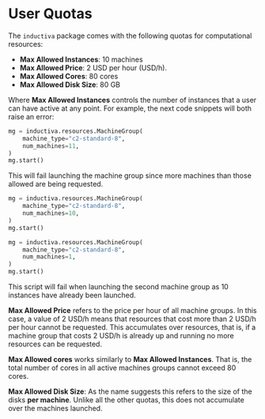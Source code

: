 # User Quotas

The `inductiva` package comes with the following quotas for
computational resources:

+ **Max Allowed Instances**: 10 machines
+ **Max Allowed Price**: 2 USD per hour (USD/h).
+ **Max Allowed Cores**: 80 cores
+ **Max Allowed Disk Size**: 80 GB

Where **Max Allowed Instances** controls the number of instances that
a user can have active at any point. For example, the next code
snippets will both raise an error:

```python
mg = inductiva.resources.MachineGroup(
    machine_type="c2-standard-8",
    num_machines=11,
)
mg.start()
```

This will fail launching the machine group since more machines than
those allowed are being requested.

```python
mg = inductiva.resources.MachineGroup(
    machine_type="c2-standard-8",
    num_machines=10,
)
mg.start()

mg = inductiva.resources.MachineGroup(
    machine_type="c2-standard-8",
    num_machines=1,
)
mg.start()
```

This script will fail when launching the second machine group as 10
instances have already been launched.

**Max Allowed Price** refers to the price per hour of all machine
  groups. In this case, a value of 2 USD/h means that resources that
  cost more than 2 USD/h per hour cannot be requested. This
  accumulates over resources, that is, if a machine group that costs 2
  USD/h is already up and running no more resources can be requested.

**Max Allowed cores** works similarly to **Max Allowed
  Instances**. That is, the total number of cores in all active
  machines groups cannot exceed 80 cores.

**Max Allowed Disk Size**: As the name suggests this refers to the
  size of the disks **per machine**. Unlike all the other quotas, this
  does not accumulate over the machines launched.